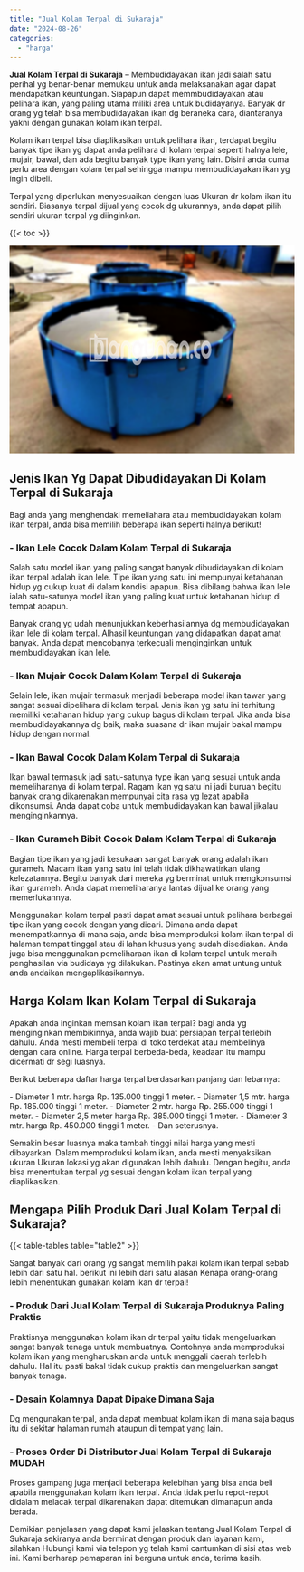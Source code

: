```yaml
---
title: "Jual Kolam Terpal di Sukaraja"
date: "2024-08-26"
categories: 
  - "harga"
---
```


**Jual Kolam Terpal di Sukaraja** – Membudidayakan ikan jadi salah satu perihal yg benar-benar memukau untuk anda melaksanakan agar dapat mendapatkan keuntungan. Siapapun dapat memmbudidayakan atau pelihara ikan, yang paling utama miliki area untuk budidayanya. Banyak dr orang yg telah bisa membudidayakan ikan dg beraneka cara, diantaranya yakni dengan gunakan kolam ikan terpal.

Kolam ikan terpal bisa diaplikasikan untuk pelihara ikan, terdapat begitu banyak tipe ikan yg dapat anda pelihara di kolam terpal seperti halnya lele, mujair, bawal, dan ada begitu banyak type ikan yang lain. Disini anda cuma perlu area dengan kolam terpal sehingga mampu membudidayakan ikan yg ingin dibeli.

Terpal yang diperlukan menyesuaikan dengan luas Ukuran dr kolam ikan itu sendiri. Biasanya terpal dijual yang cocok dg ukurannya, anda dapat pilih sendiri ukuran terpal yg diinginkan.

{{< toc >}}

![Jual Kolam Terpal di Sukaraja](/images/jual-kolam-terpal-18.png)

## Jenis Ikan Yg Dapat Dibudidayakan Di Kolam Terpal di Sukaraja

Bagi anda yang menghendaki memeliahara atau membudidayakan kolam ikan terpal, anda bisa memilih beberapa ikan seperti halnya berikut!

### \- Ikan Lele Cocok Dalam Kolam Terpal di Sukaraja

Salah satu model ikan yang paling sangat banyak dibudidayakan di kolam ikan terpal adalah ikan lele. Tipe ikan yang satu ini mempunyai ketahanan hidup yg cukup kuat di dalam kondisi apapun. Bisa dibilang bahwa ikan lele ialah satu-satunya model ikan yang paling kuat untuk ketahanan hidup di tempat apapun.

Banyak orang yg udah menunjukkan keberhasilannya dg membudidayakan ikan lele di kolam terpal. Alhasil keuntungan yang didapatkan dapat amat banyak. Anda dapat mencobanya terkecuali menginginkan untuk membudidayakan ikan lele.

### \- Ikan Mujair Cocok Dalam Kolam Terpal di Sukaraja

Selain lele, ikan mujair termasuk menjadi beberapa model ikan tawar yang sangat sesuai dipelihara di kolam terpal. Jenis ikan yg satu ini terhitung memiliki ketahanan hidup yang cukup bagus di kolam terpal. Jika anda bisa membudidayakannya dg baik, maka suasana dr ikan mujair bakal mampu hidup dengan normal.

### \- Ikan Bawal Cocok Dalam Kolam Terpal di Sukaraja

Ikan bawal termasuk jadi satu-satunya type ikan yang sesuai untuk anda memeliharanya di kolam terpal. Ragam ikan yg satu ini jadi buruan begitu banyak orang dikarenakan mempunyai cita rasa yg lezat apabila dikonsumsi. Anda dapat coba untuk membudidayakan kan bawal jikalau menginginkannya.

### \- Ikan Gurameh Bibit Cocok Dalam Kolam Terpal di Sukaraja

Bagian tipe ikan yang jadi kesukaan sangat banyak orang adalah ikan gurameh. Macam ikan yang satu ini telah tidak dikhawatirkan ulang kelezatannya. Begitu banyak dari mereka yg berminat untuk mengkonsumsi ikan gurameh. Anda dapat memeliharanya lantas dijual ke orang yang memerlukannya.

Menggunakan kolam terpal pasti dapat amat sesuai untuk pelihara berbagai tipe ikan yang cocok dengan yang dicari. Dimana anda dapat menempatkannya di mana saja, anda bisa memproduksi kolam ikan terpal di halaman tempat tinggal atau di lahan khusus yang sudah disediakan. Anda juga bisa menggunakan pemeliharaan ikan di kolam terpal untuk meraih penghasilan via budidaya yg dilakukan. Pastinya akan amat untung untuk anda andaikan mengaplikasikannya.

## Harga Kolam Ikan Kolam Terpal di Sukaraja

Apakah anda inginkan memsan kolam ikan terpal? bagi anda yg menginginkan membikinnya, anda wajib buat persiapan terpal terlebih dahulu. Anda mesti membeli terpal di toko terdekat atau membelinya dengan cara online. Harga terpal berbeda-beda, keadaan itu mampu dicermati dr segi luasnya.

Berikut beberapa daftar harga terpal berdasarkan panjang dan lebarnya:

\- Diameter 1 mtr. harga Rp. 135.000 tinggi 1 meter. - Diameter 1,5 mtr. harga Rp. 185.000 tinggi 1 meter. - Diameter 2 mtr. harga Rp. 255.000 tinggi 1 meter. - Diameter 2,5 meter harga Rp. 385.000 tinggi 1 meter. - Diameter 3 mtr. harga Rp. 450.000 tinggi 1 meter. - Dan seterusnya.

Semakin besar luasnya maka tambah tinggi nilai harga yang mesti dibayarkan. Dalam memproduksi kolam ikan, anda mesti menyaksikan ukuran Ukuran lokasi yg akan digunakan lebih dahulu. Dengan begitu, anda bisa menentukan terpal yg sesuai dengan kolam ikan terpal yang diaplikasikan.

## Mengapa Pilih Produk Dari Jual Kolam Terpal di Sukaraja?

{{< table-tables table="table2" >}}

Sangat banyak dari orang yg sangat memilih pakai kolam ikan terpal sebab lebih dari satu hal. berikut ini lebih dari satu alasan Kenapa orang-orang lebih menentukan gunakan kolam ikan dr terpal!

### \- Produk Dari Jual Kolam Terpal di Sukaraja Produknya Paling Praktis

Praktisnya menggunakan kolam ikan dr terpal yaitu tidak mengeluarkan sangat banyak tenaga untuk membuatnya. Contohnya anda memproduksi kolam ikan yang mengharuskan anda untuk menggali daerah terlebih dahulu. Hal itu pasti bakal tidak cukup praktis dan mengeluarkan sangat banyak tenaga.

### \- Desain Kolamnya Dapat Dipake Dimana Saja

Dg mengunakan terpal, anda dapat membuat kolam ikan di mana saja bagus itu di sekitar halaman rumah ataupun di tempat yang lain.

### \- Proses Order Di Distributor Jual Kolam Terpal di Sukaraja MUDAH

Proses gampang juga menjadi beberapa kelebihan yang bisa anda beli apabila menggunakan kolam ikan terpal. Anda tidak perlu repot-repot didalam melacak terpal dikarenakan dapat ditemukan dimanapun anda berada.

Demikian penjelasan yang dapat kami jelaskan tentang Jual Kolam Terpal di Sukaraja sekiranya anda berminat dengan produk dan layanan kami, silahkan Hubungi kami via telepon yg telah kami cantumkan di sisi atas web ini. Kami berharap pemaparan ini berguna untuk anda, terima kasih.
